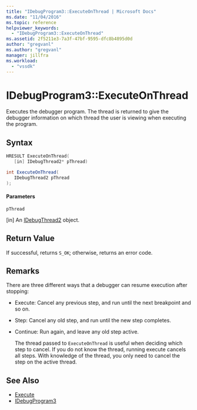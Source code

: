 ```yaml
---
title: "IDebugProgram3::ExecuteOnThread | Microsoft Docs"
ms.date: "11/04/2016"
ms.topic: reference
helpviewer_keywords:
  - "IDebugProgram3::ExecuteOnThread"
ms.assetid: 2f5211e3-7a3f-47bf-9595-dfc8b4895d0d
author: "gregvanl"
ms.author: "gregvanl"
manager: jillfra
ms.workload:
  - "vssdk"
---
```

# IDebugProgram3::ExecuteOnThread
Executes the debugger program. The thread is returned to give the debugger information on which thread the user is viewing when executing the program.

## Syntax

```cpp
HRESULT ExecuteOnThread(
   [in] IDebugThread2* pThread)
```

```csharp
int ExecuteOnThread(
   IDebugThread2 pThread
);
```

#### Parameters
 `pThread`

 [in] An [IDebugThread2](../../../extensibility/debugger/reference/idebugthread2.md) object.

## Return Value
 If successful, returns `S_OK`; otherwise, returns an error code.

## Remarks
 There are three different ways that a debugger can resume execution after stopping:

- Execute: Cancel any previous step, and run until the next breakpoint and so on.

- Step: Cancel any old step, and run until the new step completes.

- Continue: Run again, and leave any old step active.

  The thread passed to `ExecuteOnThread` is useful when deciding which step to cancel. If you do not know the thread, running execute cancels all steps. With knowledge of the thread, you only need to cancel the step on the active thread.

## See Also
- [Execute](../../../extensibility/debugger/reference/idebugprogram2-execute.md)
- [IDebugProgram3](../../../extensibility/debugger/reference/idebugprogram3.md)